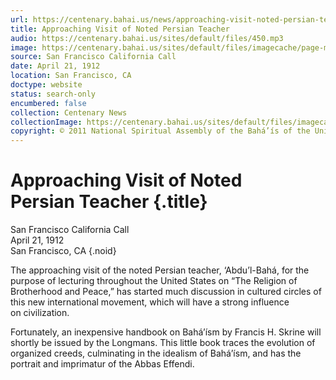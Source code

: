 ```yaml
---
url: https://centenary.bahai.us/news/approaching-visit-noted-persian-teacher
title: Approaching Visit of Noted Persian Teacher
audio: https://centenary.bahai.us/sites/default/files/450.mp3
image: https://centenary.bahai.us/sites/default/files/imagecache/page-main-image/images/press_clippings/04-21-1912%20SFO%20Call%20Approching%20Visit%20of%20Noted%20Persian%20Teacher.png
source: San Francisco California Call
date: April 21, 1912
location: San Francisco, CA
doctype: website
status: search-only
encumbered: false
collection: Centenary News
collectionImage: https://centenary.bahai.us/sites/default/files/imagecache/theme-image/main_image/abdulbaha-overview-small_0.jpg
copyright: © 2011 National Spiritual Assembly of the Bahá’ís of the United States
---
```



# Approaching Visit of Noted Persian Teacher {.title}

San Francisco California Call  
April 21, 1912  
San Francisco, CA
{.noid}  



The approaching visit of the noted Persian teacher, ‘Abdu’l-Bahá, for the purpose of lecturing throughout the United States on “The Religion of Brotherhood and Peace,” has started much discussion in cultured circles of this new international movement, which will have a strong influence on civilization.

Fortunately, an inexpensive handbook on Bahá’ísm by Francis H. Skrine will shortly be issued by the Longmans. This little book traces the evolution of organized creeds, culminating in the idealism of Bahá’ísm, and has the portrait and imprimatur of the Abbas Effendi.